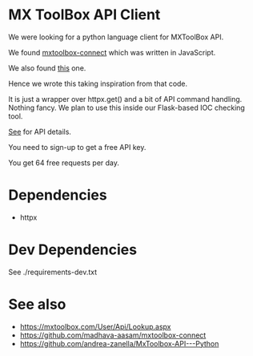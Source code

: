 # MX ToolBox API Client

We were looking for a python language client for MXToolBox API.

We found [mxtoolbox-connect](https://github.com/madhava-aasam/mxtoolbox-connect "MX Toolbox API wrapped in JavaScript") which was written in JavaScript.

We also found [this](https://github.com/andrea-zanella/MxToolbox-API---Python "Python command line tool for MX Toolbox API") one.

Hence we wrote this taking inspiration from that code.

It is just a wrapper over httpx.get() and a bit of API command
handling. Nothing fancy. We plan to use this inside our Flask-based
IOC checking tool.

[See]( https://mxtoolbox.com/User/Api/Lookup.aspx "MX ToolBox API Docs") for API details.

You need to sign-up to get a free API key.

You get 64 free requests per day.

# Dependencies

- httpx

# Dev Dependencies

See ./requirements-dev.txt

# See also

- https://mxtoolbox.com/User/Api/Lookup.aspx
- https://github.com/madhava-aasam/mxtoolbox-connect
- https://github.com/andrea-zanella/MxToolbox-API---Python
